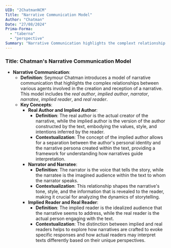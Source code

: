 ```yaml
---
UID: "2ChatmanNCM"
Title: "Narrative Communication Model"
Author: "Chatman"
Date: "27/08/2024"
Prima-Forma:
  - "taberna"
  - "perspective"
Summary: "Narrative Communication highlights the complext relationship between various agents involved in creation and reception of the narrative. These agents are: real author, implied author, narrator, narratee, implied reader, and real reader."
---
```


### Title: **Chatman's Narrative Communication Model**

- **Narrative Communication**:
  - **Definition**: Seymour Chatman introduces a model of narrative communication that highlights the complex relationships between various agents involved in the creation and reception of a narrative. This model includes the *real author*, *implied author*, *narrator*, *narratee*, *implied reader*, and *real reader*.
  - **Key Concepts**:
    - **Real Author and Implied Author**:
      - **Definition**: The real author is the actual creator of the narrative, while the implied author is the version of the author constructed by the text, embodying the values, style, and intentions inferred by the reader.
      - **Contextualization**: The concept of the implied author allows for a separation between the author's personal identity and the narrative persona created within the text, providing a framework for understanding how narratives guide interpretation.
    - **Narrator and Narratee**:
      - **Definition**: The narrator is the voice that tells the story, while the narratee is the imagined audience within the text to whom the narrator speaks.
      - **Contextualization**: This relationship shapes the narrative's tone, style, and the information that is revealed to the reader, making it crucial for analyzing the dynamics of storytelling.
    - **Implied Reader and Real Reader**:
      - **Definition**: The implied reader is the idealized audience that the narrative seems to address, while the real reader is the actual person engaging with the text.
      - **Contextualization**: The distinction between implied and real readers helps to explore how narratives are crafted to evoke specific responses and how actual readers may interpret texts differently based on their unique perspectives.